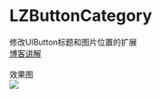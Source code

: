 # LZButtonCategory
修改UIButton标题和图片位置的扩展
<br>[博客讲解](http://blog.csdn.net/lqq200912408/article/details/51323336)
<br>
<br>效果图
<br>![](https://github.com/LQQZYY/LZButtonCategory/blob/master/LZButton.png)
